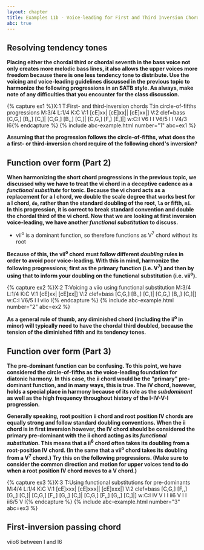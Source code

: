 ```yaml
---
layout: chapter
title: Examples 11b - Voice-leading for First and Third Inversion Chords
abc: true
---
```


## Resolving tendency tones

**Placing either the chordal third or chordal seventh in the bass voice not only creates more melodic bass lines, it also allows the upper voices more freedom because there is one less tendency tone to distribute. Use the voicing and voice-leading guidelines discussed in the previous topic to harmonize the following progressions in an SATB style. As always, make note of any difficulties that you encounter for the class discussion.**

{% capture ex1 %}X:1
T:First- and third-inversion chords
T:in circle-of-fifths progressions
M:3/4
L:1/4
K:C
V:1
[cE]xx| [cE]xx|| [cE]xx|]
V:2 clef=bass
[C,G,] [B,,] [C,]| [C,G,] [B,,] [C,]| [C,G,] [F,] [E,]|]
w:C:I V6 I I V6/5 I I V4/3 I6{% endcapture %}
{% include abc-example.html number="1" abc=ex1 %}

**Assuming that the progression follows the circle-of-fifths, what does the a first- or third-inversion chord require of the following chord's inversion?**

## Function over form (Part 2)

**When harmonizing the short chord progressions in the previous topic, we discussed why we have to treat the vi chord in a deceptive cadence as a *functional substitute* for tonic. Because the vi chord acts as a replacement for a I chord, we double the scale degree that works best for a I chord, `do`, rather than the standard doubling of the root, `la` or fifth, `mi`. In this progression, it is correct to break standard convention and double the chordal third of the vi chord. Now that we are looking at first inversion voice-leading, we have another *functional substitution* to discuss.**
- vii<sup>o</sup> is a dominant function, so therefore functions as V<sup>7</sup> chord without its root

**Because of this, the vii<sup>o</sup> chord must follow different *doubling* rules in order to avoid poor voice-leading. With this in mind, harmonize the following progressions; first as the primary function (i.e. V<sup>7</sup>) and then by using that to inform your doubling on the functional substitution (i.e. vii<sup>o</sup>).**

{% capture ex2 %}X:2
T:Voicing a viio using functional substitution
M:3/4
L:1/4
K:C
V:1
[cE]xx| [cE]xx|]
V:2 clef=bass
[C,G,] [B,,] [C,]| [C,G,] [B,,] [C,]|]
w:C:I V6/5 I I viio I{% endcapture %}
{% include abc-example.html number="2" abc=ex2 %}

**As a general rule of thumb, any diminished chord (including the ii<sup>o</sup> in minor) will typically need to have the chordal third doubled, because the tension of the diminished fifth and its tendency tones.**

## Function over form (Part 3)

**The pre-dominant function can be confusing. To this point, we have considered the circle-of-fifths as the voice-leading foundation for diatonic harmony. In this case, the ii chord would be the "primary" pre-dominant function, and in many ways, this is true. The IV chord, however, holds a special place in harmony because of its role as the *subdominant* as well as the high frequency throughout history of the I-IV-V-I progression.**

**Generally speaking, root position ii chord and root position IV chords are equally strong and follow standard doubling conventions. When the ii chord is in first inversion however, the IV chord should be considered the primary pre-dominant with the ii chord acting as its *functional substitution*. This means that a ii<sup>6</sup> chord often takes its doubling from a root-position IV chord. (In the same that a vii<sup>o</sup> chord takes its doubling from a V<sup>7</sup> chord.) Try this on the following progressions. (Make sure to consider the common direction and motion for upper voices tend to do when a root position IV chord moves to a V chord.)**

{% capture ex3 %}X:3
T:Using functional substitutions for pre-dominants
M:4/4
L:1/4
K:C
V:1
[cE]xxx| [cE]xxx|| [cE]xxx|]
V:2 clef=bass
[C,G,] [F,,] [G,,] [C,]| [C,G,] [F,,] [G,,] [C,]| [C,G,] [F,,] [G,,] [C,]|]
w:C:I IV V I I ii6 V I I ii6/5 V I{% endcapture %}
{% include abc-example.html number="3" abc=ex3 %}

## First-inversion passing chord

viio6 between I and I6